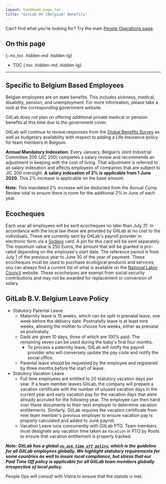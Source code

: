 ```yaml
---
layout: handbook-page-toc
title: "GitLab BV (Belgium) Benefits"
---
```


Can't find what you're looking for? Try the main [People Operations page](/handbook/people-operations).

## On this page
{:.no_toc .hidden-md .hidden-lg}

- TOC
{:toc .hidden-md .hidden-lg}

----

## Specific to Belgium Based Employees

Belgian employees are on state benefits. This includes sickness, medical, disability, pension, and unemployment. For more information, please take a look at the corresponding government website.

GitLab does not plan on offering additional private medical or pension benefits at this time due to the government cover.

GitLab will continue to review responses from the [Global Benefits Survey](/handbook/total-rewards/benefits/benefits-survey/#global-benefits-survey) as well as budgetary availability with respect to adding a Life Insurance policy for team members in Belgium. 

**Annual Mandatory Indexation:** Every January, Belgian’s Joint Industrial Committee 200 (JIC 200) completes a salary review and recommends an adjustment in keeping with the cost of living. That adjustment is referred to as salary indexation and affects employees of companies that are subject to JIC 200 oversight. 
**A salary indexation of 2% is applicable from 1 June 2020.** This 2% increase is applicable on the base amount.

**Note:** This mandated 2% increase will be deducted from the Annual Comp Review total to ensure there is room for the additional 2% in June of each year. 

## Ecocheques

Each year all employees will be sent ecocheques no later than July 31. In accordance with the local law these are provided by GitLab at no cost to the individuals. These are currently sent by GitLab's payroll provider in electronic form via a [Sodexo](http://be.benefits-rewards.sodexo.com/) card. A pin for this card will be sent separately. The maximum value is 250 Euros, the amount that will be granted is pro-rated depending on the employee's start date. The reference period is from July 1 of the previous year to June 30 of the year of payment. These ecocheques must be used to purchase ecological products and services; you can always find a current list of what is available on the [National Labor Council](http://www.cnt-nar.be/CAO-ORIG/cao-098-quinquies-(23-05-2017).pdf) website. These ecocheques are exempt from social security contributions and may not be awarded for replacement or conversion of salary.

## GitLab B.V. Belgium Leave Policy

* Statutory Parental Leave
  - Maternity leave is 15 weeks, which can be split in prenatal leave, one week before the delivery date. Postnatally leave is at least nine weeks, allowing the mother to choose five weeks, either as prenatal as postnatally.
  - Dads are given 10 days, three of which are 100% paid. The remaining seven can be used during the baby's first four months.
    * To process a paternity leave, GitLab will notify the payroll provider who will conversely update the pay code and notify the social office.
  - Parental leave should be requested by the employee and registered by three months before the start of leave.
* Statutory Vacation Leave
  - Full time employees are entitled to 20 statutory vacation days per year. If a team member leaves GitLab, the company will prepare a vacation certificate with the number of unused vacation days in the current year and early vacation pay for the vacation days that were already accruied for the following year. The employee can then hand over these documents to their next employer to determine vacation entitlements. Similarly, GitLab requires the vacation certificate from new team member's previous employer to ensure vacation pay is properly calculated and added to June payroll.
  - Vacation Leave runs concurrently with GitLab PTO. Team members must designate any vacation time taken as `Vacation` in PTO by Roots to ensure that vacation entitlement is properly tracked.<br>


***Note: GitLab has a global [`no ask time off policy`](/handbook/paid-time-off/#paid-time-off), which is the guideline for all GitLab employees globally. We highlight statutory requirements for some countries as well to insure local compliance, but stress that our Paid Time Off policy is applicable for all GitLab team members globally irrespective of local policy.*** 

People Ops will consult with Vistra to ensure that the statute is met.
